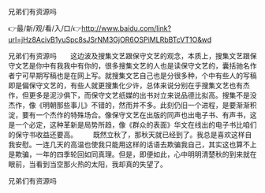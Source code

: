 兄弟们有资源吗

👉最/新/观/看/入/口/👉http://www.baidu.com/link?url=jHz8AcivB1yuSpc8sJSrNM3GjOR6OSPiMLRbBTcVT1O&wd

兄弟们有资源吗　　这边波及搜集文艺跟保守文艺的观念，本质上，搜集文艺跟保守文艺是你中有我我中有你的，很多搜集文艺的人也是读保守文艺的，囊括驰名作者宁可早期写稿也是在网上写。就搜集文艺自己也是分很多种，个中有些人的写稿即是偏保守文艺的，有些人就更搜集化少许，总体来说分别在乎搜集文艺也有杰作，但更多是泥沙俱下，而保守文艺纸媒的出书对立来说品德比拟高。搜集不是没杰作，像《明朝那些事儿》不错的，然而并不多。此刻仍旧一个进程，是要渐渐积淀，要有一个杰作的特殊场合。像保守文艺在出版的同声也出电子书、有声书，这是一个必定，这种革新是局势所趋，像《群众的表面》华文在线出的电子书比咱们的保守书收益还要高。
　　既然立秋了，那秋天就已经到了。我总是喜欢这样自我安慰。一连几天的高温也使我只能用这样的话语去欺骗我自己，其实这也算不上是欺骗，一年的四季轮回如同真理。但是，即便如此，心中明明清楚秋的到来就在眼前，当看到当空那火热的太阳，我却真的失望了。


兄弟们有资源吗
